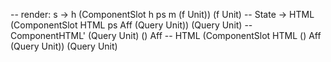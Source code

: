   -- render: s -> h (ComponentSlot h ps m (f Unit)) (f Unit)
  -- State -> HTML (ComponentSlot HTML ps Aff (Query Unit)) (Query Unit)
  -- ComponentHTML' (Query Unit) () Aff
  -- HTML (ComponentSlot HTML () Aff (Query Unit)) (Query Unit)
